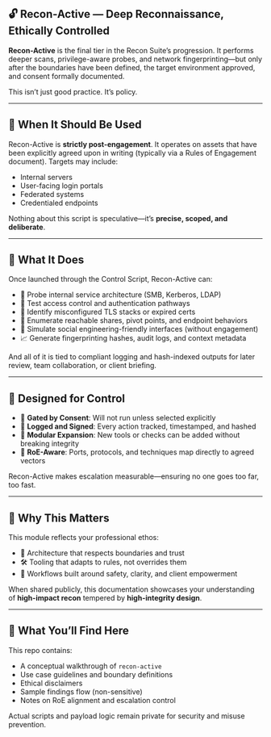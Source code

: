 ## 🔓 Recon-Active — Deep Reconnaissance, Ethically Controlled

**Recon-Active** is the final tier in the Recon Suite’s progression. It performs deeper scans, privilege-aware probes, and network fingerprinting—but only after the boundaries have been defined, the target environment approved, and consent formally documented.

This isn’t just good practice. It’s policy.

---

## 🚫 When It Should Be Used

Recon-Active is **strictly post-engagement**. It operates on assets that have been explicitly agreed upon in writing (typically via a Rules of Engagement document). Targets may include:

- Internal servers
- User-facing login portals
- Federated systems
- Credentialed endpoints

Nothing about this script is speculative—it’s **precise, scoped, and deliberate**.

---

## 🧠 What It Does

Once launched through the Control Script, Recon-Active can:

- 📡 Probe internal service architecture (SMB, Kerberos, LDAP)
- 🔐 Test access control and authentication pathways
- 📜 Identify misconfigured TLS stacks or expired certs
- 🚪 Enumerate reachable shares, pivot points, and endpoint behaviors
- 💬 Simulate social engineering-friendly interfaces (without engagement)
- 📈 Generate fingerprinting hashes, audit logs, and context metadata

And all of it is tied to compliant logging and hash-indexed outputs for later review, team collaboration, or client briefing.

---

## 🧩 Designed for Control

- 🧱 **Gated by Consent**: Will not run unless selected explicitly
- 📑 **Logged and Signed**: Every action tracked, timestamped, and hashed
- 🧮 **Modular Expansion**: New tools or checks can be added without breaking integrity
- 🎯 **RoE-Aware**: Ports, protocols, and techniques map directly to agreed vectors

Recon-Active makes escalation measurable—ensuring no one goes too far, too fast.

---

## 🤝 Why This Matters

This module reflects your professional ethos:

- 🧩 Architecture that respects boundaries and trust
- 🛠 Tooling that adapts to rules, not overrides them
- 🧭 Workflows built around safety, clarity, and client empowerment

When shared publicly, this documentation showcases your understanding of **high-impact recon** tempered by **high-integrity design**.

---

## 📎 What You’ll Find Here

This repo contains:

- A conceptual walkthrough of `recon-active`
- Use case guidelines and boundary definitions
- Ethical disclaimers
- Sample findings flow (non-sensitive)
- Notes on RoE alignment and escalation control

Actual scripts and payload logic remain private for security and misuse prevention.
